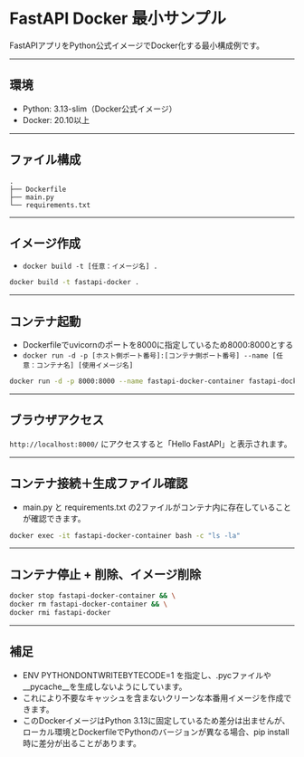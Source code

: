 # FastAPI Docker 最小サンプル

FastAPIアプリをPython公式イメージでDocker化する最小構成例です。

---

## 環境
- Python: 3.13-slim（Docker公式イメージ）
- Docker: 20.10以上

---

## ファイル構成
```
.
├── Dockerfile
├── main.py
└── requirements.txt
```

---

## イメージ作成
- `docker build -t [任意：イメージ名] .`
```bash
docker build -t fastapi-docker .
```

---

## コンテナ起動
- Dockerfileでuvicornのポートを8000に指定しているため8000:8000とする
- `docker run -d -p [ホスト側ポート番号]:[コンテナ側ポート番号] --name [任意：コンテナ名] [使用イメージ名]`

```bash
docker run -d -p 8000:8000 --name fastapi-docker-container fastapi-docker
```

---

## ブラウザアクセス
`http://localhost:8000/` にアクセスすると「Hello FastAPI」と表示されます。

---

## コンテナ接続＋生成ファイル確認
- main.py と requirements.txt の2ファイルがコンテナ内に存在していることが確認できます。
```bash
docker exec -it fastapi-docker-container bash -c "ls -la"
```

---

## コンテナ停止 + 削除、イメージ削除
```bash
docker stop fastapi-docker-container && \
docker rm fastapi-docker-container && \
docker rmi fastapi-docker
```

---

## 補足
- ENV PYTHONDONTWRITEBYTECODE=1 を指定し、.pycファイルや__pycache__を生成しないようにしています。
- これにより不要なキャッシュを含まないクリーンな本番用イメージを作成できます。
- このDockerイメージはPython 3.13に固定しているため差分は出ませんが、ローカル環境とDockerfileでPythonのバージョンが異なる場合、pip install時に差分が出ることがあります。
